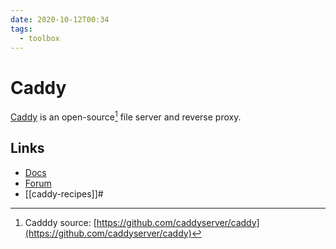 ```yaml
---
date: 2020-10-12T00:34
tags:
  - toolbox
---
```


# Caddy

[Caddy](https://caddyserver.com/) is an open-source[^source] file server and reverse proxy.

## Links

- [Docs](https://caddyserver.com/docs/)
- [Forum](https://caddy.community/)
- [[caddy-recipes]]#

[^source]: Cadddy source: [https://github.com/caddyserver/caddy](https://github.com/caddyserver/caddy)
